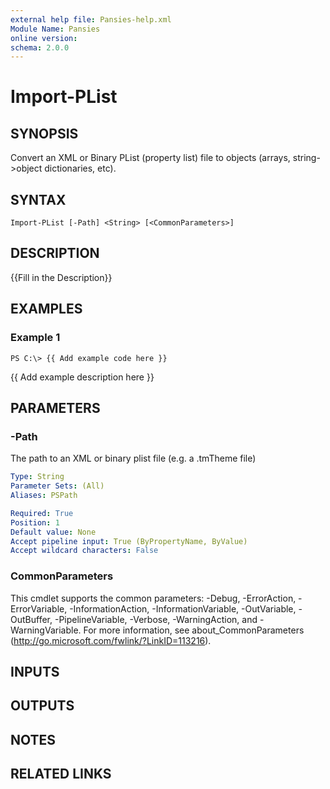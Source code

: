 ```yaml
---
external help file: Pansies-help.xml
Module Name: Pansies
online version: 
schema: 2.0.0
---
```


# Import-PList

## SYNOPSIS
Convert an XML or Binary PList (property list) file to objects (arrays, string-\>object dictionaries, etc).

## SYNTAX

```
Import-PList [-Path] <String> [<CommonParameters>]
```

## DESCRIPTION
{{Fill in the Description}}

## EXAMPLES

### Example 1
```
PS C:\> {{ Add example code here }}
```

{{ Add example description here }}

## PARAMETERS

### -Path
The path to an XML or binary plist file (e.g.
a .tmTheme file)

```yaml
Type: String
Parameter Sets: (All)
Aliases: PSPath

Required: True
Position: 1
Default value: None
Accept pipeline input: True (ByPropertyName, ByValue)
Accept wildcard characters: False
```

### CommonParameters
This cmdlet supports the common parameters: -Debug, -ErrorAction, -ErrorVariable, -InformationAction, -InformationVariable, -OutVariable, -OutBuffer, -PipelineVariable, -Verbose, -WarningAction, and -WarningVariable. For more information, see about_CommonParameters (http://go.microsoft.com/fwlink/?LinkID=113216).

## INPUTS

## OUTPUTS

## NOTES

## RELATED LINKS

